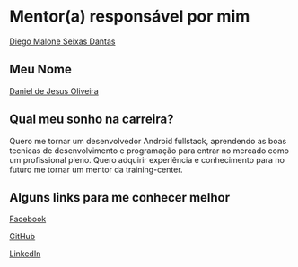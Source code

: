 # Mentor(a) responsável por mim

[Diego Malone Seixas Dantas](https://github.com/training-center/mentoria/blob/master/profiles/mentors/profiles/diegomalone.md)

## Meu Nome

[Daniel de Jesus Oliveira](https://github.com/danieloliveira138)

## Qual meu sonho na carreira?

Quero me tornar um desenvolvedor Android fullstack, aprendendo as boas tecnicas de desenvolvimento e programação
para entrar no mercado como um profissional pleno.
Quero adquirir experiência e conhecimento para no futuro me tornar um mentor da training-center.

## Alguns links para me conhecer melhor

[Facebook](https://www.facebook.com/danieloliveira138)

[GitHub](https://github.com/danieloliveira138)

[LinkedIn](https://www.linkedin.com/in/daniel-de-jesus-oliveira-bb26b770/)

